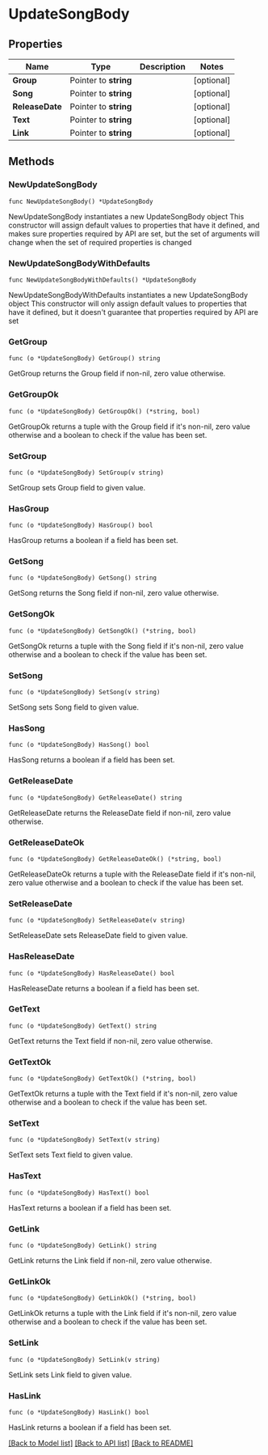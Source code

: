 # UpdateSongBody

## Properties

Name | Type | Description | Notes
------------ | ------------- | ------------- | -------------
**Group** | Pointer to **string** |  | [optional] 
**Song** | Pointer to **string** |  | [optional] 
**ReleaseDate** | Pointer to **string** |  | [optional] 
**Text** | Pointer to **string** |  | [optional] 
**Link** | Pointer to **string** |  | [optional] 

## Methods

### NewUpdateSongBody

`func NewUpdateSongBody() *UpdateSongBody`

NewUpdateSongBody instantiates a new UpdateSongBody object
This constructor will assign default values to properties that have it defined,
and makes sure properties required by API are set, but the set of arguments
will change when the set of required properties is changed

### NewUpdateSongBodyWithDefaults

`func NewUpdateSongBodyWithDefaults() *UpdateSongBody`

NewUpdateSongBodyWithDefaults instantiates a new UpdateSongBody object
This constructor will only assign default values to properties that have it defined,
but it doesn't guarantee that properties required by API are set

### GetGroup

`func (o *UpdateSongBody) GetGroup() string`

GetGroup returns the Group field if non-nil, zero value otherwise.

### GetGroupOk

`func (o *UpdateSongBody) GetGroupOk() (*string, bool)`

GetGroupOk returns a tuple with the Group field if it's non-nil, zero value otherwise
and a boolean to check if the value has been set.

### SetGroup

`func (o *UpdateSongBody) SetGroup(v string)`

SetGroup sets Group field to given value.

### HasGroup

`func (o *UpdateSongBody) HasGroup() bool`

HasGroup returns a boolean if a field has been set.

### GetSong

`func (o *UpdateSongBody) GetSong() string`

GetSong returns the Song field if non-nil, zero value otherwise.

### GetSongOk

`func (o *UpdateSongBody) GetSongOk() (*string, bool)`

GetSongOk returns a tuple with the Song field if it's non-nil, zero value otherwise
and a boolean to check if the value has been set.

### SetSong

`func (o *UpdateSongBody) SetSong(v string)`

SetSong sets Song field to given value.

### HasSong

`func (o *UpdateSongBody) HasSong() bool`

HasSong returns a boolean if a field has been set.

### GetReleaseDate

`func (o *UpdateSongBody) GetReleaseDate() string`

GetReleaseDate returns the ReleaseDate field if non-nil, zero value otherwise.

### GetReleaseDateOk

`func (o *UpdateSongBody) GetReleaseDateOk() (*string, bool)`

GetReleaseDateOk returns a tuple with the ReleaseDate field if it's non-nil, zero value otherwise
and a boolean to check if the value has been set.

### SetReleaseDate

`func (o *UpdateSongBody) SetReleaseDate(v string)`

SetReleaseDate sets ReleaseDate field to given value.

### HasReleaseDate

`func (o *UpdateSongBody) HasReleaseDate() bool`

HasReleaseDate returns a boolean if a field has been set.

### GetText

`func (o *UpdateSongBody) GetText() string`

GetText returns the Text field if non-nil, zero value otherwise.

### GetTextOk

`func (o *UpdateSongBody) GetTextOk() (*string, bool)`

GetTextOk returns a tuple with the Text field if it's non-nil, zero value otherwise
and a boolean to check if the value has been set.

### SetText

`func (o *UpdateSongBody) SetText(v string)`

SetText sets Text field to given value.

### HasText

`func (o *UpdateSongBody) HasText() bool`

HasText returns a boolean if a field has been set.

### GetLink

`func (o *UpdateSongBody) GetLink() string`

GetLink returns the Link field if non-nil, zero value otherwise.

### GetLinkOk

`func (o *UpdateSongBody) GetLinkOk() (*string, bool)`

GetLinkOk returns a tuple with the Link field if it's non-nil, zero value otherwise
and a boolean to check if the value has been set.

### SetLink

`func (o *UpdateSongBody) SetLink(v string)`

SetLink sets Link field to given value.

### HasLink

`func (o *UpdateSongBody) HasLink() bool`

HasLink returns a boolean if a field has been set.


[[Back to Model list]](../README.md#documentation-for-models) [[Back to API list]](../README.md#documentation-for-api-endpoints) [[Back to README]](../README.md)


